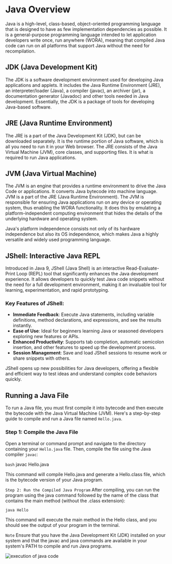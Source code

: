 # Java Overview

Java is a high-level, class-based, object-oriented programming language that is designed to have as few implementation dependencies as possible. It is a general-purpose programming language intended to let application developers write once, run anywhere (WORA), meaning that compiled Java code can run on all platforms that support Java without the need for recompilation.

## JDK (Java Development Kit)

The JDK is a software development environment used for developing Java applications and applets. It includes the Java Runtime Environment (JRE), an interpreter/loader (Java), a compiler (javac), an archiver (jar), a documentation generator (Javadoc) and other tools needed in Java development. Essentially, the JDK is a package of tools for developing Java-based software.

## JRE (Java Runtime Environment)

The JRE is a part of the Java Development Kit (JDK), but can be downloaded separately. It is the runtime portion of Java software, which is all you need to run it in your Web browser. The JRE consists of the Java Virtual Machine (JVM), core classes, and supporting files. It is what is required to run Java applications.

## JVM (Java Virtual Machine)

The JVM is an engine that provides a runtime environment to drive the Java Code or applications. It converts Java bytecode into machine language. JVM is a part of the JRE (Java Runtime Environment). The JVM is responsible for ensuring Java applications run on any device or operating system, thus enabling the WORA functionality. It does this by emulating a platform-independent computing environment that hides the details of the underlying hardware and operating system.

Java's platform independence consists not only of its hardware independence but also its OS independence, which makes Java a highly versatile and widely used programming language.

## JShell: Interactive Java REPL

Introduced in Java 9, JShell (Java Shell) is an interactive Read-Evaluate-Print Loop (REPL) tool that significantly enhances the Java development experience. It allows developers to quickly test Java code snippets without the need for a full development environment, making it an invaluable tool for learning, experimentation, and rapid prototyping.

### Key Features of JShell:

- **Immediate Feedback**: Execute Java statements, including variable definitions, method declarations, and expressions, and see the results instantly.
- **Ease of Use**: Ideal for beginners learning Java or seasoned developers exploring new features or APIs.
- **Enhanced Productivity**: Supports tab completion, automatic semicolon insertion, and other features to speed up the development process.
- **Session Management**: Save and load JShell sessions to resume work or share snippets with others.

JShell opens up new possibilities for Java developers, offering a flexible and efficient way to test ideas and understand complex code behaviors quickly.


## Running a Java File

To run a Java file, you must first compile it into bytecode and then execute the bytecode with the Java Virtual Machine (JVM). Here's a step-by-step guide to compile and run a Java file named `Hello.java`.

### Step 1: Compile the Java File

Open a terminal or command prompt and navigate to the directory containing your `Hello.java` file. Then, compile the file using the Java compiler `javac`:

```bash```
javac Hello.java

This command will compile Hello.java and generate a Hello.class file, which is the bytecode version of your Java program.

``Step 2: Run the Compiled Java Program``
After compiling, you can run the program using the java command followed by the name of the class that contains the main method (without the .class extension):

`java Hello`

This command will execute the main method in the Hello class, and you should see the output of your program in the terminal.

```Note```
Ensure that you have the Java Development Kit (JDK) installed on your system and that the javac and java commands are available in your system's PATH to compile and run Java programs.


![execution of java code](./image1.png "Execution of Java Code")

